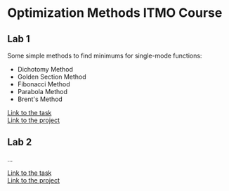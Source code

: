 # Optimization Methods ITMO Course

## Lab 1

Some simple methods to find minimums for single-mode functions:
*  Dichotomy Method
* Golden Section Method
* Fibonacci Method
* Parabola Method
* Brent's Method

[Link to the task](https://github.com/AnastasiaSperanskaya/OptimizationMethods/tree/master/lab1/task) <br />
[Link to the project](https://github.com/AnastasiaSperanskaya/OptimizationMethods/tree/master/lab1)

## Lab 2

...

[Link to the task](https://github.com/AnastasiaSperanskaya/OptimizationMethods/tree/master/lab2/task) <br />
[Link to the project](https://github.com/AnastasiaSperanskaya/OptimizationMethods/tree/master/lab2)

